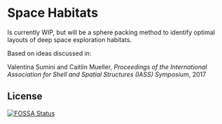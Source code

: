# Space Habitats

Is currently WIP, but will be a sphere packing method to identify optimal layouts of deep space exploration habitats.

Based on ideas discussed in:

Valentina Sumini and Caitlin Mueller, *Proceedings of the International Association for Shell and Spatial Structures (IASS) Symposium*, 2017


## License
[![FOSSA Status](https://app.fossa.io/api/projects/git%2Bgithub.com%2FLibbum%2Fspace-habitats.svg?type=large)](https://app.fossa.io/projects/git%2Bgithub.com%2FLibbum%2Fspace-habitats?ref=badge_large)
